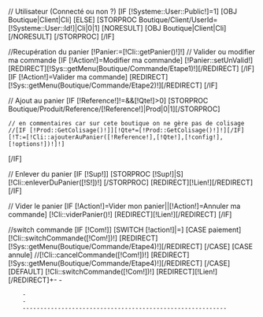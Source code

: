 // Utilisateur (Connecté ou non ?)
[IF [!Systeme::User::Public!]=1]
	[OBJ Boutique|Client|Cli]
[ELSE]
	[STORPROC Boutique/Client/UserId=[!Systeme::User::Id!]|Cli|0|1]
		[NORESULT]
			[OBJ Boutique|Client|Cli]
		[/NORESULT]
	[/STORPROC]
[/IF]

//Recupération du panier
[!Panier:=[!Cli::getPanier()!]!]
// Valider ou modifier ma commande
[IF [!Action!]=Modifier ma commande]
	[!Panier::setUnValid!]
	[REDIRECT][!Sys::getMenu(Boutique/Commande/Etape1)!][/REDIRECT]
[/IF]
[IF [!Action!]=Valider ma commande]
	[REDIRECT][!Sys::getMenu(Boutique/Commande/Etape2)!][/REDIRECT]
[/IF]

// Ajout au panier
[IF [!Reference!]!=&&[!Qte!]>0]
	[STORPROC Boutique/Produit/Reference/[!Reference!]|Prod|0|1][/STORPROC]

	// en commentaires car sur cete boutique on ne gère pas de colisage 
	//[IF [!Prod::GetColisage()!]][!Qte*=[!Prod::GetColisage()!]!][/IF]
	[!T:=[!Cli::ajouterAuPanier([!Reference!],[!Qte!],[!config!],[!options!])!]!]

[/IF]

// Enlever du panier
[IF [!Sup!]]
	[STORPROC [!Sup!]|S]
		[!Cli::enleverDuPanier([!S!])!]
	[/STORPROC]
	[REDIRECT][!Lien!][/REDIRECT]
[/IF]

// Vider le panier
[IF [!Action!]=Vider mon panier||[!Action!]=Annuler ma commande]
	[!Cli::viderPanier()!]
	[REDIRECT][!Lien!][/REDIRECT]
[/IF]

//switch commande
[IF [!Com!]]
	[SWITCH [!action!]|=]
		[CASE paiement]
			[!Cli::switchCommande([!Com!])!]
			[REDIRECT][!Sys::getMenu(Boutique/Commande/Etape4)!][/REDIRECT]
		[/CASE]
		[CASE annule]
			//[!Cli::cancelCommande([!Com!])!]
			[REDIRECT][!Sys::getMenu(Boutique/Commande/Etape4)!][/REDIRECT]
		[/CASE]
		[DEFAULT]
			[!Cli::switchCommande([!Com!])!]
			[REDIRECT][!Lien!][/REDIRECT]+-
        -

        -
        -
        ----------------------------------------------------------
